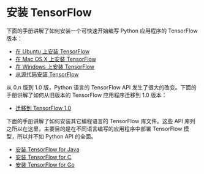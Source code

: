 # 安装 TensorFlow

下面的手册讲解了如何安装一个可快速开始编写 Python 应用程序的 TensorFlow 版本：

  * [在 Ubuntu 上安装 TensorFlow](install_linux)
  * [在 Mac OS X 上安装 TensorFlow](install_mac)
  * [在 Windows 上安装 TensorFlow](install_windows)
  * [从源代码安装 TensorFlow](install_sources)

从 0.n 版到 1.0 版，Python 语言的 TensorFlow API 发生了很大的改变。下面的手册讲解了如何从旧版本的 TensorFlow 应用程序迁移到 1.0 版本：

  * [迁移到 TensorFlow 1.0](migration)

下面的手册讲解了如何安装其它编程语言的 TensorFlow 库文件。这些 API 库列之所以在这里，主要目的是在不同语言编写的应用程序中部署 TensorFlow 模型，所以并不如 Python API 的全面。

  * [安装 TensorFlow for Java](install_java)
  * [安装 TensorFlow for C](install_c)
  * [安装 TensorFlow for Go](install_go)
